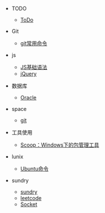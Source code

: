 - TODO
  - [ToDo](docs/todo/ToDo.md)

- Git
  - [git常用命令](docs/git/git.md)
- js
  - [JS基础语法](docs/js/js.md)
  - [jQuery](docs/js/jQuery.md)
- 数据库
  - [Oracle](docs/db/Oracle.md)
- space
  - [git](docs/unit_02/space.md)
- 工具使用
  - [Scoop：Windows下的包管理工具](docs/tools/Scoop：Windows下的包管理工具.md)
- lunix
    * [Ubuntu命令](docs/ubuntu/ubuntu.md)
- sundry
    * [sundry](docs/sundry/sundry.md)
    * [leetcode](docs/sundry/Leetcode.md)
    * [Socket](docs/sundry/Socket.md)
